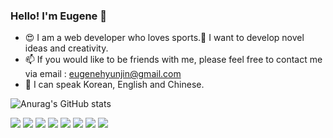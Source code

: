 ### Hello! I'm Eugene 🥰 

* 😍 I am a web developer who loves sports.🚴 I want to develop novel ideas and creativity.
* 📫 If you would like to be friends with me, please feel free to contact me via email : eugenehyunjin@gmail.com
* 🤞 I can speak Korean, English and Chinese.

![Anurag's GitHub stats](https://github-readme-stats.vercel.app/api?username=eugenehyunjin&show_icons=true&theme=vue)


<span><img src="https://img.shields.io/badge/Javascript-000?style=plastic&logo=javascript&logoColor=fff"/></span>
<img src="https://img.shields.io/badge/PHP-66B2FF?style=plastic&logo=php&logoColor=fff"/>
<img src="https://img.shields.io/badge/Laravel-ff3333?style=plastic&logo=laravel&logoColor=fff"/>
<img src="https://img.shields.io/badge/Java-404040?style=plastic&logo=java&logoColor=fff"/>
<img src="https://img.shields.io/badge/Spring-00cc00?style=plastic&logo=spring&logoColor=fff"/>
<img src="https://img.shields.io/badge/HTML5-3399ff?style=plastic&logo=html5&logoColor=fff"/>
<img src="https://img.shields.io/badge/CSS3-ff8000?style=plastic&logo=css3&logoColor=fff"/>
<img src="https://img.shields.io/badge/Notion-000?style=plastic&logo=notion&logoColor=fff"/>


<!-- <a href="https://eugene-hyunjin.notion.site/Web-Developer-Eugene-s-Life-cf9b18cc8ae544f196d694a2541738b9" target="_blank"><img src="https://img.shields.io/badge/NotionForEugene-000?style=flat-square&logo=notion&logoColor=fff"/></a>
-->
<!--
**eugenehyunjin/eugenehyunjin** is a ✨ _special_ ✨ repository because its `README.md` (this file) appears on your GitHub profile.

Here are some ideas to get you started:

- 🔭 I’m currently working on ...
- 🌱 I’m currently learning ...
- 👯 I’m looking to collaborate on ...
- 🤔 I’m looking for help with ...
- 💬 Ask me about ...
- 📫 How to reach me: ...
- 😄 Pronouns: ...
- ⚡ Fun fact: ...
-->
